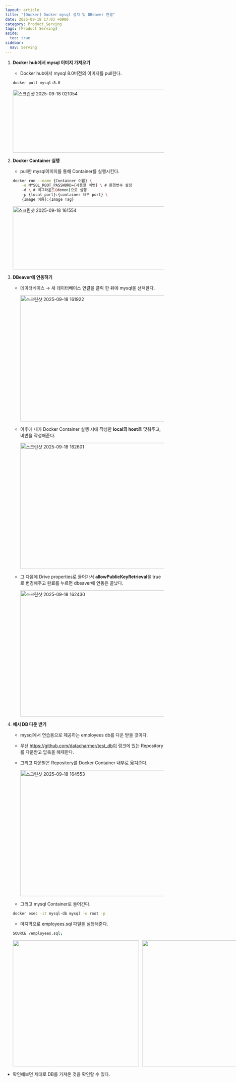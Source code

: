 ```yaml
---
layout: article
title: "[Docker] Docker mysql 설치 및 DBeaver 연결"
date: 2025-09-18 17:03 +0900
category: Product_Serving
tags: [Product Serving]
aside:
  toc: true
sidebar:
  nav: Serving
---
```

1. **Docker hub에서 mysql 이미지 가져오기**
    - Docker hub에서 mysql 8.0버전의 이미지를 pull한다.
    
    ```bash
    docker pull mysql:8.0
    ```
    

    <img width="800" height="200" alt="스크린샷 2025-09-18 021054" src="https://github.com/user-attachments/assets/8e3f87fc-5b42-4423-ade6-4eb3709973dc" />

1. **Docker Container 실행**
    - pull한 mysql이미지를 통해 Container를 실행시킨다.
    
    ```bash
    docker run --name {Container 이름} \
    	-e MYSQL_ROOT_PASSWORD={사용할 비번} \ # 환경변수 설정
    	-d \ # 백그라운드(demon)으로 실행
    	-p {local port}:{container 내부 port} \
    	{Image 이름}:{Image Tag}
    ```
    

    <img width="800" height="200" alt="스크린샷 2025-09-18 161554" src="https://github.com/user-attachments/assets/7a3bc6e9-be65-4b56-be4b-ef0b00404450" />

1. **DBeaver에 연동하기**
    - 데이터베이스 → 새 데이터베이스 연결을 클릭 한 뒤에 mysql을 선택한다.
        
        <img width="600" height="400" alt="스크린샷 2025-09-18 161922" src="https://github.com/user-attachments/assets/319e12e7-2b32-4279-8de5-584cf4a383e5" />

    - 이후에 내가 Docker Container 실행 시에 작성한 **local의 host**로 맞춰주고, 비번을 작성해준다.
        
        <img width="600" height="400" alt="스크린샷 2025-09-18 162601" src="https://github.com/user-attachments/assets/8fa6e17f-c92a-48df-8120-6819c8075ae1" />

    - 그 다음에 Drive properties로 들어가서 **allowPublicKeyRetrieval**을 true로 변경해주고 완료를 누르면 dbeaver에 연동은 끝났다.
        
        <img width="600" height="400" alt="스크린샷 2025-09-18 162430" src="https://github.com/user-attachments/assets/1c7b4b36-361a-4555-becf-cde07846bbe7" />

2. **예시  DB 다운 받기**
    - mysql에서 연습용으로 제공하는 employees db를 다운 받을 것이다.
    - 우선 https://github.com/datacharmer/test_db이 링크에 있는 Repository를 다운받고 압축을 해제한다.
    - 그리고 다운받은 Repository를 Docker Container 내부로 옮겨준다.
        
        <img width="600" height="400" alt="스크린샷 2025-09-18 164553" src="https://github.com/user-attachments/assets/ebd05cc2-a320-4e12-8c6e-6f3567ab9709" />

    - 그리고 mysql Container로 들어간다.
    
    ```bash
    docker exec -it mysql-db mysql -u root -p
    ```
    
    - 마지막으로 employees.sql 파일을 실행해준다.
    
    ```bash
    SOURCE /employees.sql;
    ```

    <div style="display:flex; gap:10px;">
      <img src="https://github.com/user-attachments/assets/45dde98f-df19-4bc2-87e8-830b8c8f6c1b" width="400" />
      <img src="https://github.com/user-attachments/assets/cbd7941a-1c19-4acc-8670-b0e83167befc" width="400" />
    </div>

- 확인해보면 제대로 DB를 가져온 것을 확인할 수 있다.
